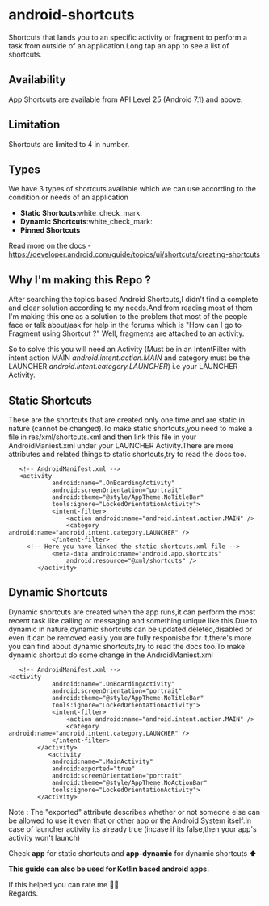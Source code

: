 # android-shortcuts
Shortcuts that lands you to an specific activity or fragment to perform a task from outside of an application.Long tap an app to see a list of shortcuts.

## Availability
App Shortcuts are available from API Level 25 (Android 7.1) and above.

## Limitation
Shortcuts are limited to 4 in number.

## Types
We have 3 types of shortcuts available which we can use according to the condition or needs of an application
<ul>
<li><b>Static Shortcuts</b>:white_check_mark:</li>
<li><b>Dynamic Shortcuts</b>:white_check_mark:</li>
<li><b>Pinned Shortcuts</b></li>
</ul>

Read more on the docs - https://developer.android.com/guide/topics/ui/shortcuts/creating-shortcuts

## Why I'm making this Repo ?
After searching the topics based Android Shortcuts,I didn't find a complete and clear solution according to my needs.And from reading most of them I'm making this one as a solution to the problem that most of the people face or talk about/ask for help in the forums which is "How can I go to Fragment using Shortcut ?" Well, fragments are attached to an activity.

So to solve this you will need an Activity (Must be in an IntentFilter with intent action MAIN <i>android.intent.action.MAIN</i> and category must be the LAUNCHER <i>android.intent.category.LAUNCHER</i>) i.e your LAUNCHER Activity.

## Static Shortcuts
These are the shortcuts that are created only one time and are static in nature (cannot be changed).To make static shortcuts,you need to make a file in res/xml/shortcuts.xml and then link this file in your AndroidManiest.xml under your LAUNCHER Activity.There are more attributes and related things to static shortcuts,try to read the docs too.

```
   <!-- AndroidManifest.xml -->
   <activity
            android:name=".OnBoardingActivity"
            android:screenOrientation="portrait"
            android:theme="@style/AppTheme.NoTitleBar"
            tools:ignore="LockedOrientationActivity">
            <intent-filter>
                <action android:name="android.intent.action.MAIN" />
                <category android:name="android.intent.category.LAUNCHER" />
            </intent-filter>
     <!-- Here you have linked the static shortcuts.xml file -->
            <meta-data android:name="android.app.shortcuts"
                android:resource="@xml/shortcuts" />
        </activity>
 ```
 
 ## Dynamic Shortcuts
Dynamic shortcuts are created when the app runs,it can perform the most recent task like calling or messaging and something unique like this.Due to dynamic in nature,dynamic shortcuts can be updated,deleted,disabled or even it can be removed easily you are fully responisbe for it,there's more you can find about dynamic shortcuts,try to read the docs too.To make dynamic shortcut do some change in the AndroidManiest.xml

```
   <!-- AndroidManifest.xml -->
<activity
            android:name=".OnBoardingActivity"
            android:screenOrientation="portrait"
            android:theme="@style/AppTheme.NoTitleBar"
            tools:ignore="LockedOrientationActivity">
            <intent-filter>
                <action android:name="android.intent.action.MAIN" />
                <category android:name="android.intent.category.LAUNCHER" />
            </intent-filter>
        </activity>
           <activity
            android:name=".MainActivity"
            android:exported="true"
            android:screenOrientation="portrait"
            android:theme="@style/AppTheme.NoActionBar"
            tools:ignore="LockedOrientationActivity">
        </activity>
```
Note : The "exported" attribute describes whether or not someone else can be allowed to use it even that or other app or the Android System itself.In case of launcher activity its already true (incase if its false,then your app's activity won't launch)

Check <b>app</b> for static shortcuts and <b>app-dynamic</b> for dynamic shortcuts :arrow_up:
  
<b>This guide can also be used for Kotlin based android apps.</b>

If this helped you can rate me :star2::star2:<br/>
Regards.


